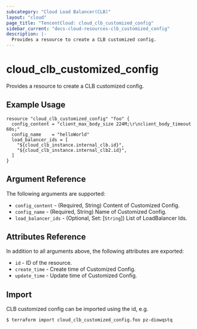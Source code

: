 ```yaml
---
subcategory: "Cloud Load Balancer(CLB)"
layout: "cloud"
page_title: "TencentCloud: cloud_clb_customized_config"
sidebar_current: "docs-cloud-resources-clb_customized_config"
description: |-
  Provides a resource to create a CLB customized config.
---
```


# cloud_clb_customized_config

Provides a resource to create a CLB customized config.

## Example Usage

```hcl
resource "cloud_clb_customized_config" "foo" {
  config_content = "client_max_body_size 224M;\r\nclient_body_timeout 60s;"
  config_name    = "helloWorld"
  load_balancer_ids = [
    "${cloud_clb_instance.internal_clb.id}",
    "${cloud_clb_instance.internal_clb2.id}",
  ]
}
```

## Argument Reference

The following arguments are supported:

* `config_content` - (Required, String) Content of Customized Config.
* `config_name` - (Required, String) Name of Customized Config.
* `load_balancer_ids` - (Optional, Set: [`String`]) List of LoadBalancer Ids.

## Attributes Reference

In addition to all arguments above, the following attributes are exported:

* `id` - ID of the resource.
* `create_time` - Create time of Customized Config.
* `update_time` - Update time of Customized Config.


## Import

CLB customized config can be imported using the id, e.g.

```
$ terraform import cloud_clb_customized_config.foo pz-diowqstq
```

